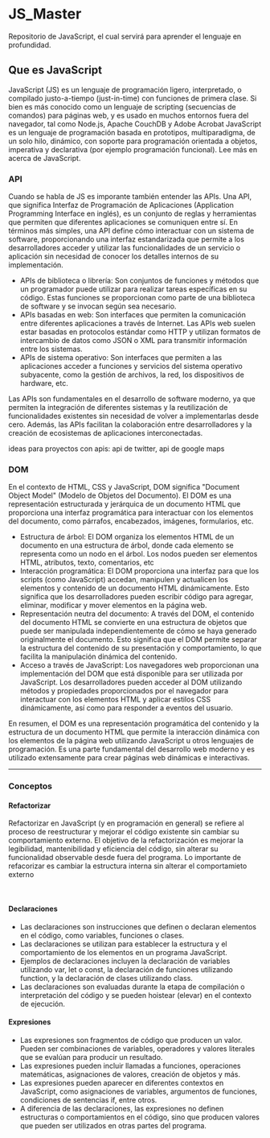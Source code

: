# JS_Master

Repositorio de JavaScript, el cual servirá para aprender el lenguaje en profundidad.

<h2>Que es JavaScript</h2>
<p> JavaScript (JS) es un lenguaje de programación ligero, interpretado, o compilado justo-a-tiempo (just-in-time) con funciones de primera clase. Si bien es más conocido como un lenguaje de scripting (secuencias de comandos) para páginas web, y es usado en muchos entornos fuera del navegador, tal como Node.js, Apache CouchDB y Adobe Acrobat JavaScript es un lenguaje de programación basada en prototipos, multiparadigma, de un solo hilo, dinámico, con soporte para programación orientada a objetos, imperativa y declarativa (por ejemplo programación funcional). Lee más en acerca de JavaScript.</p>

<h3>API</h3>
<p>Cuando se habla de JS es imporante también entender las APIs. Una API, que significa Interfaz de Programación de Aplicaciones (Application Programming Interface en inglés), es un conjunto de reglas y herramientas que permiten que diferentes aplicaciones se comuniquen entre sí. En términos más simples, una API define cómo interactuar con un sistema de software, proporcionando una interfaz estandarizada que permite a los desarrolladores acceder y utilizar las funcionalidades de un servicio o aplicación sin necesidad de conocer los detalles internos de su implementación.</p>
<ul>
    <li>APIs de biblioteca o librería: Son conjuntos de funciones y métodos que un programador puede utilizar para realizar tareas específicas en su código. Estas funciones se proporcionan como parte de una biblioteca de software y se invocan según sea necesario.</li>
    <li> APIs basadas en web: Son interfaces que permiten la comunicación entre diferentes aplicaciones a través de Internet. Las APIs web suelen estar basadas en protocolos estándar como HTTP y utilizan formatos de intercambio de datos como JSON o XML para transmitir información entre los sistemas.</li>
    <li> APIs de sistema operativo: Son interfaces que permiten a las aplicaciones acceder a funciones y servicios del sistema operativo subyacente, como la gestión de archivos, la red, los dispositivos de hardware, etc.</li>
</ul>
<p> Las APIs son fundamentales en el desarrollo de software moderno, ya que permiten la integración de diferentes sistemas y la reutilización de funcionalidades existentes sin necesidad de volver a implementarlas desde cero. Además, las APIs facilitan la colaboración entre desarrolladores y la creación de ecosistemas de aplicaciones interconectadas.</p>

ideas para proyectos con apis: api de twitter, api de google maps

<h3>DOM</h3>
<p>En el contexto de HTML, CSS y JavaScript, DOM significa "Document Object Model" (Modelo de Objetos del Documento). El DOM es una representación estructurada y jerárquica de un documento HTML que proporciona una interfaz programática para interactuar con los elementos del documento, como párrafos, encabezados, imágenes, formularios, etc.</p>
<ul>
    <li>Estructura de árbol: El DOM organiza los elementos HTML de un documento en una estructura de árbol, donde cada elemento se representa como un nodo en el árbol. Los nodos pueden ser elementos HTML, atributos, texto, comentarios, etc </li>
    <li>Interacción programática: El DOM proporciona una interfaz para que los scripts (como JavaScript) accedan, manipulen y actualicen los elementos y contenido de un documento HTML dinámicamente. Esto significa que los desarrolladores pueden escribir código para agregar, eliminar, modificar y mover elementos en la página web.</li>
    <li>Representación neutra del documento: A través del DOM, el contenido del documento HTML se convierte en una estructura de objetos que puede ser manipulada independientemente de cómo se haya generado originalmente el documento. Esto significa que el DOM permite separar la estructura del contenido de su presentación y comportamiento, lo que facilita la manipulación dinámica del contenido.</li>
    <li>Acceso a través de JavaScript: Los navegadores web proporcionan una implementación del DOM que está disponible para ser utilizada por JavaScript. Los desarrolladores pueden acceder al DOM utilizando métodos y propiedades proporcionados por el navegador para interactuar con los elementos HTML y aplicar estilos CSS dinámicamente, así como para responder a eventos del usuario.</li>
</ul>
<p>En resumen, el DOM es una representación programática del contenido y la estructura de un documento HTML que permite la interacción dinámica con los elementos de la página web utilizando JavaScript u otros lenguajes de programación. Es una parte fundamental del desarrollo web moderno y es utilizado extensamente para crear páginas web dinámicas e interactivas.</p>


<hr>
<h3>Conceptos</h3>
<h4>Refactorizar</h4>
<p>Refactorizar en JavaScript (y en programación en general) se refiere al proceso de reestructurar y mejorar el código existente sin cambiar su comportamiento externo. El objetivo de la refactorización es mejorar la legibilidad, mantenibilidad y eficiencia del código, sin alterar su funcionalidad observable desde fuera del programa. Lo importante de refacorizar es cambiar la estructura interna sin alterar el comportamieto externo</p>
<br>

<h4>Declaraciones</h4>
<ul>
 <li>Las declaraciones son instrucciones que definen o declaran elementos en el código, como variables, funciones o clases.</li>
 <li>Las declaraciones se utilizan para establecer la estructura y el comportamiento de los elementos en un programa JavaScript.</li>
 <li>Ejemplos de declaraciones incluyen la declaración de variables utilizando var, let o const, la declaración de funciones utilizando function, y la declaración de clases utilizando class.</li>
 <li> Las declaraciones son evaluadas durante la etapa de compilación o interpretación del código y se pueden hoistear (elevar) en el contexto de ejecución.</li>
</ul>

<h4>Expresiones</h4>
<ul>
 <li>Las expresiones son fragmentos de código que producen un valor. Pueden ser combinaciones de variables, operadores y valores literales que se evalúan para producir un resultado.</li>
 <li>Las expresiones pueden incluir llamadas a funciones, operaciones matemáticas, asignaciones de valores, creación de objetos y más.</li>
 <li>Las expresiones pueden aparecer en diferentes contextos en JavaScript, como asignaciones de variables, argumentos de funciones, condiciones de sentencias if, entre otros.</li>
 <li>A diferencia de las declaraciones, las expresiones no definen estructuras o comportamientos en el código, sino que producen valores que pueden ser utilizados en otras partes del programa.</li>
</ul>
